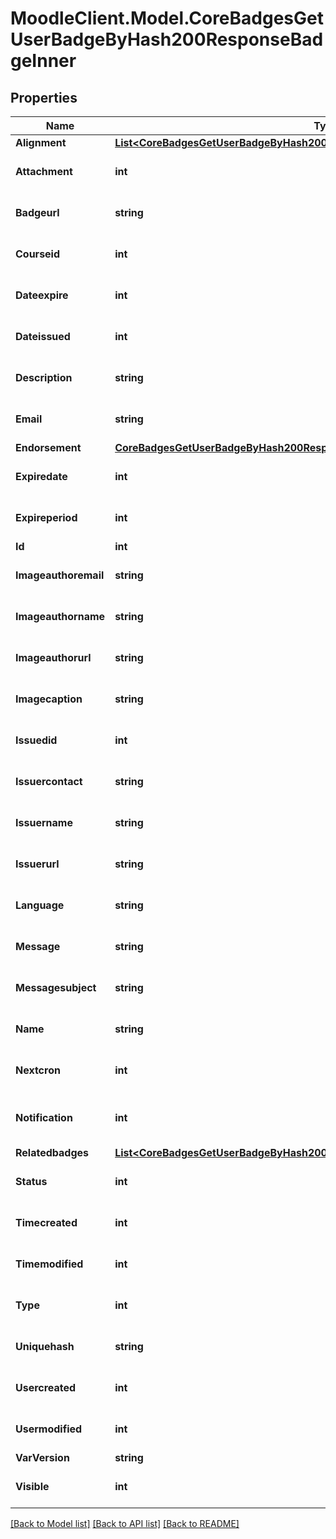 # MoodleClient.Model.CoreBadgesGetUserBadgeByHash200ResponseBadgeInner

## Properties

Name | Type | Description | Notes
------------ | ------------- | ------------- | -------------
**Alignment** | [**List&lt;CoreBadgesGetUserBadgeByHash200ResponseBadgeInnerAlignmentInner&gt;**](CoreBadgesGetUserBadgeByHash200ResponseBadgeInnerAlignmentInner.md) |  | [optional] 
**Attachment** | **int** | Attachment | [optional] [default to 1]
**Badgeurl** | **string** | Badge URL | [optional] [default to "null"]
**Courseid** | **int** | Course id | [optional] [default to null]
**Dateexpire** | **int** | Date expire | [optional] [default to null]
**Dateissued** | **int** | Date issued | [optional] [default to 0]
**Description** | **string** | Badge description | [optional] [default to "null"]
**Email** | **string** | User email | [optional] [default to "null"]
**Endorsement** | [**CoreBadgesGetUserBadgeByHash200ResponseBadgeInnerEndorsement**](CoreBadgesGetUserBadgeByHash200ResponseBadgeInnerEndorsement.md) |  | [optional] 
**Expiredate** | **int** | Expire date | [optional] [default to null]
**Expireperiod** | **int** | Expire period | [optional] [default to null]
**Id** | **int** | Badge id | [optional] 
**Imageauthoremail** | **string** | Email of the image author | [optional] [default to "null"]
**Imageauthorname** | **string** | Name of the image author | [optional] [default to "null"]
**Imageauthorurl** | **string** | URL of the image author | [optional] [default to "null"]
**Imagecaption** | **string** | Caption of the image | [optional] [default to "null"]
**Issuedid** | **int** | Issued id | [optional] [default to null]
**Issuercontact** | **string** | Issuer contact | [optional] [default to "null"]
**Issuername** | **string** | Issuer name | [optional] [default to "null"]
**Issuerurl** | **string** | Issuer URL | [optional] [default to "null"]
**Language** | **string** | Language | [optional] [default to "null"]
**Message** | **string** | Message | [optional] [default to "null"]
**Messagesubject** | **string** | Message subject | [optional] [default to "null"]
**Name** | **string** | Badge name | [optional] [default to "null"]
**Nextcron** | **int** | Next cron | [optional] [default to null]
**Notification** | **int** | Whether to notify when badge is awarded | [optional] [default to 1]
**Relatedbadges** | [**List&lt;CoreBadgesGetUserBadgeByHash200ResponseBadgeInnerRelatedbadgesInner&gt;**](CoreBadgesGetUserBadgeByHash200ResponseBadgeInnerRelatedbadgesInner.md) |  | [optional] 
**Status** | **int** | Status | [optional] [default to 0]
**Timecreated** | **int** | Time created | [optional] [default to 0]
**Timemodified** | **int** | Time modified | [optional] [default to 0]
**Type** | **int** | Type | [optional] [default to 1]
**Uniquehash** | **string** | Unique hash | [optional] [default to "null"]
**Usercreated** | **int** | User created | [optional] [default to null]
**Usermodified** | **int** | User modified | [optional] [default to null]
**VarVersion** | **string** | Version | [optional] 
**Visible** | **int** | Visible | [optional] [default to 0]

[[Back to Model list]](../README.md#documentation-for-models) [[Back to API list]](../README.md#documentation-for-api-endpoints) [[Back to README]](../README.md)

